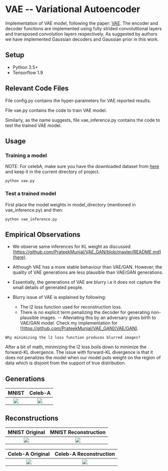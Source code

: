 # VAE -- Variational Autoencoder

Implementation of VAE model, following the paper: [VAE](https://arxiv.org/abs/1312.6114). The encoder and decoder functions are implemented using fully strided convoluttional layers and transposed convolution layers respectively. As suggested by authors we have implemented Gaussian decoders and Gaussian prior in this work.

## Setup
* Python 3.5+
* Tensorflow 1.9

## Relevant Code Files

File config.py contains the hyper-parameters for VAE reported results.

File vae.py contains the code to train VAE model.

Similarly, as the name suggests, file vae_inference.py contains the code to test the trained VAE model.

## Usage
### Training a model
NOTE: For celebA, make sure you have the downloaded dataset from [here](http://mmlab.ie.cuhk.edu.hk/projects/Celeb) and keep it in the current directory of project.
```
python vae.py
```

### Test a trained model 
 
First place the model weights in model_directory (mentioned in vae_inference.py) and then:
```
python vae_inference.py 
```

## Empirical Observations

* We observe same inferences for KL weight as discussed [https://github.com/PrateekMunjal/VAE_GAN/blob/master/README.md](here).

* Although VAE has a more stable behaviour than VAE/GAN. However, the quality of VAE generations are less plausible than VAE/GAN generations.

* Essentially, the generations of VAE are blurry i.e it does not capture the small details of generated people.

* Blurry issue of VAE is explained by following:
  * The l2 loss function used for reconstruction loss.
  * There is no explicit term penalizing the decoder for generating non-plausible images. -- Alleviating this by an adversary gives birth to VAE/GAN model. Check my implementation for [https://github.com/PrateekMunjal/VAE_GAN](VAE/GAN).
```  
Why minimizing the l2 loss function produces blurred images?
```
After a bit of math, minimizing the l2 loss boils down to minimize the forward-KL divergence. The issue with forward-KL divergence is that it does not penalizes the model when our model puts weight on the region of data which is disjoint from the support of true distribution. 

## Generations

MNIST            |  Celeb-A
:-------------------------:|:-------------------------: 
![](https://github.com/PrateekMunjal/VAE/blob/master/MNIST/generations.gif)  |  ![](https://github.com/PrateekMunjal/VAE/blob/master/celebA/generations.gif)

## Reconstructions

MNIST Original            |  MNIST Reconstruction
:-------------------------:|:-------------------------: 
![](https://github.com/PrateekMunjal/VAE/blob/master/MNIST/op-real/original_new_vae-95.png)  |  ![](https://github.com/PrateekMunjal/VAE/blob/master/MNIST/op-recons/reconstructed_new_vae-95.png)

Celeb-A Original            |  Celeb-A Reconstruction
:-------------------------:|:-------------------------: 
![](https://github.com/PrateekMunjal/VAE/blob/master/celebA/op-real/orig-img-8.png)  |  ![](https://github.com/PrateekMunjal/VAE/blob/master/celebA/op-recons/recons-img-8.png)

